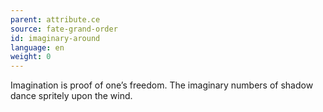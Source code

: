 ```yaml
---
parent: attribute.ce
source: fate-grand-order
id: imaginary-around
language: en
weight: 0
---
```


Imagination is proof of one’s freedom. The imaginary numbers of shadow dance spritely upon the wind.
